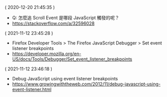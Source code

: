 ( 2020-12-20 21:45:35 )
- Q: 怎麼追 Scroll Event 是哪段 JavaScript 觸發的呢？
- https://stackoverflow.com/a/32596028

( 2021-11-12 23:45:28 )
- Firefox Developer Tools > The Firefox JavaScript Debugger > Set event listener breakpoints
- https://developer.mozilla.org/en-US/docs/Tools/Debugger/Set_event_listener_breakpoints

( 2021-11-12 23:46:18 )
- Debug JavaScript using event listener breakpoints
- https://www.growingwiththeweb.com/2012/11/debug-javascript-using-event-listener.html
